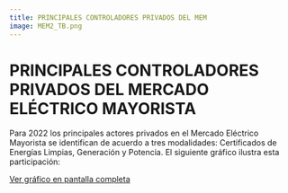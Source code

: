 ```yaml
---
title: PRINCIPALES CONTROLADORES PRIVADOS DEL MEM
image: MEM2_TB.png
---
```


# PRINCIPALES CONTROLADORES PRIVADOS DEL MERCADO ELÉCTRICO MAYORISTA

Para 2022 los principales actores privados en el Mercado Eléctrico Mayorista se identifican de acuerdo a tres modalidades: Certificados de Energías Limpias, Generación y Potencia. El siguiente gráfico ilustra esta participación:

<a class="btn btn-secondary" href="https://projectpoder.github.io/voltios-y-negocios/assets/img/MEM2_TB.png" target="_blank">Ver gráfico en pantalla completa</a>
